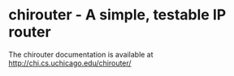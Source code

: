 chirouter - A simple, testable IP router
========================================

The chirouter documentation is available at http://chi.cs.uchicago.edu/chirouter/